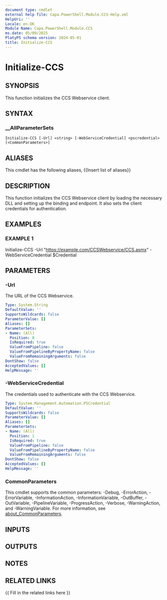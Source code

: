 ```yaml
---
document type: cmdlet
external help file: Capa.PowerShell.Module.CCS-Help.xml
HelpUri: ''
Locale: en-DK
Module Name: Capa.PowerShell.Module.CCS
ms.date: 05/09/2025
PlatyPS schema version: 2024-05-01
title: Initialize-CCS
---
```


# Initialize-CCS

## SYNOPSIS

This function initializes the CCS Webservice client.

## SYNTAX

### __AllParameterSets

```
Initialize-CCS [-Url] <string> [-WebServiceCredential] <pscredential> [<CommonParameters>]
```

## ALIASES

This cmdlet has the following aliases,
  {{Insert list of aliases}}

## DESCRIPTION

This function initializes the CCS Webservice client by loading the necessary DLL and setting up the binding and endpoint.
It also sets the client credentials for authentication.

## EXAMPLES

### EXAMPLE 1

Initialize-CCS -Url "https://example.com/CCSWebservice/CCS.asmx" -WebServiceCredential $Credential

## PARAMETERS

### -Url

The URL of the CCS Webservice.

```yaml
Type: System.String
DefaultValue: ''
SupportsWildcards: false
ParameterValue: []
Aliases: []
ParameterSets:
- Name: (All)
  Position: 0
  IsRequired: true
  ValueFromPipeline: false
  ValueFromPipelineByPropertyName: false
  ValueFromRemainingArguments: false
DontShow: false
AcceptedValues: []
HelpMessage: ''
```

### -WebServiceCredential

The credentials used to authenticate with the CCS Webservice.

```yaml
Type: System.Management.Automation.PSCredential
DefaultValue: ''
SupportsWildcards: false
ParameterValue: []
Aliases: []
ParameterSets:
- Name: (All)
  Position: 1
  IsRequired: true
  ValueFromPipeline: false
  ValueFromPipelineByPropertyName: false
  ValueFromRemainingArguments: false
DontShow: false
AcceptedValues: []
HelpMessage: ''
```

### CommonParameters

This cmdlet supports the common parameters: -Debug, -ErrorAction, -ErrorVariable,
-InformationAction, -InformationVariable, -OutBuffer, -OutVariable, -PipelineVariable,
-ProgressAction, -Verbose, -WarningAction, and -WarningVariable. For more information, see
[about_CommonParameters](https://go.microsoft.com/fwlink/?LinkID=113216).

## INPUTS

## OUTPUTS

## NOTES

## RELATED LINKS

{{ Fill in the related links here }}

